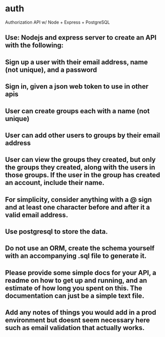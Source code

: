# auth
Authorization API w/ Node + Express + PostgreSQL

## Use: Nodejs and express server to create an API with the following:

## Sign up a user with their email address, name (not unique), and a password
## Sign in, given a json web token to use in other apis

## User can create groups each with a name (not unique)
## User can add other users to groups by their email address
## User can view the groups they created, but only the groups they created, along with the users in those groups. If the user in the group has created an account,       include their name.

## For simplicity, consider anything with a @ sign and at least one character before and after it a valid email address.

## Use postgresql to store the data.

## Do not use an ORM, create the schema yourself with an accompanying .sql file to generate it.

## Please provide some simple docs for your API, a readme on how to get up and running, and an estimate of how long you spent on this. The documentation can just be     a simple text file.

## Add any notes of things you would add in a prod environment but doesnt seem necessary here such as email validation that actually works.